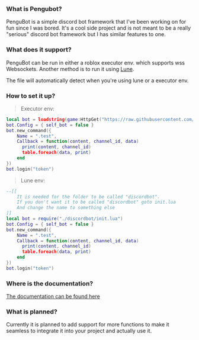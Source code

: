 ### What is Pengubot?
PenguBot is a simple discord bot framework that I've been working on for fun since I was bored. It's a cool side project and is not meant to be a really "serious" discord bot framework but I has similar features to one.

### What does it support?
PenguBot can be run in either a roblox executor env. which supports wss Websockets.
Another method is to run it using [Lune](https://github.com/lune-org/lune). 

The file will automatically detect when you're using lune or a executor env. 

### How to set it up?
> Executor env: 
```lua
local bot = loadstring(game:HttpGet("https://raw.githubusercontent.com/penguin-cmyk/discord-bot-luau/refs/heads/main/discordbot/init.lua"))()
bot.Config = { self_bot = false }
bot.new_command({
    Name = ".test",
    Callback = function(content, channel_id, data)
      print(content, channel_id)
      table.foreach(data, print)
    end 
})
bot.login("token")
```

 > Lune env:
```lua
--[[
	It is needed for the folder to be called "discordbot".
	If you don't want it to be called "discordbot" goto init.lua
	And change the name to something else
]]
local bot = require("./discordbot/init.lua") 
bot.Config = { self_bot = false }
bot.new_command({
    Name = ".test",
    Callback = function(content, channel_id, data)
      print(content, channel_id)
      table.foreach(data, print)
    end 
})
bot.login("token")
```

### Where is the documentation?
[The documentation can be found here](https://penguins-organization-2.gitbook.io/pengublog/dahood/discord-bot/introduction) 

### What is planned?
Currently it is planned to add support for more functions to make it seamless to integrate it into your project and actually use it. 
